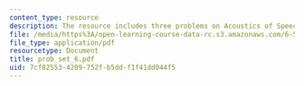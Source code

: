 ```yaml
---
content_type: resource
description: The resource includes three problems on Acoustics of Speech and Hearing.
file: /media/https%3A/open-learning-course-data-rc.s3.amazonaws.com/6-551j-acoustics-of-speech-and-hearing-fall-2004/7cf825534209752fb5ddf1f41dd044f5_prob_set_6.pdf
file_type: application/pdf
resourcetype: Document
title: prob_set_6.pdf
uid: 7cf82553-4209-752f-b5dd-f1f41dd044f5
---
```

